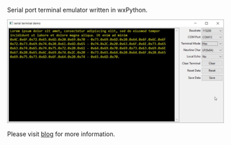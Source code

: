 Serial port terminal emulator written in wxPython.

![](Doc/image/wxterm.jpg)

Please visit [blog](https://innomatic.blogspot.ca) for more information.
